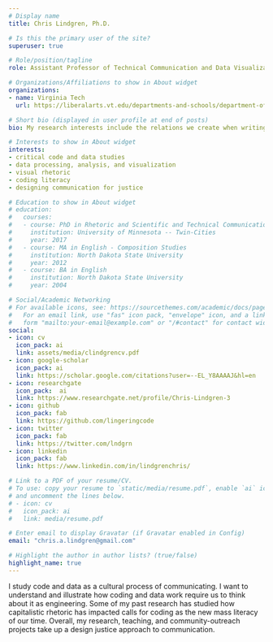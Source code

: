 ```yaml
---
# Display name
title: Chris Lindgren, Ph.D.

# Is this the primary user of the site?
superuser: true

# Role/position/tagline
role: Assistant Professor of Technical Communication and Data Visualization

# Organizations/Affiliations to show in About widget
organizations:
- name: Virginia Tech
  url: https://liberalarts.vt.edu/departments-and-schools/department-of-english/faculty/chris-aaron-lindgren.html

# Short bio (displayed in user profile at end of posts)
bio: My research interests include the relations we create when writing code and developing software.

# Interests to show in About widget
interests:
- critical code and data studies
- data processing, analysis, and visualization
- visual rhetoric
- coding literacy
- designing communication for justice

# Education to show in About widget
# education:
#   courses:
#   - course: PhD in Rhetoric and Scientific and Technical Communication
#     institution: University of Minnesota -- Twin-Cities
#     year: 2017
#   - course: MA in English - Composition Studies
#     institution: North Dakota State University
#     year: 2012
#   - course: BA in English
#     institution: North Dakota State University
#     year: 2004

# Social/Academic Networking
# For available icons, see: https://sourcethemes.com/academic/docs/page-builder/#icons
#   For an email link, use "fas" icon pack, "envelope" icon, and a link in the
#   form "mailto:your-email@example.com" or "/#contact" for contact widget.
social:
- icon: cv
  icon_pack: ai
  link: assets/media/clindgrencv.pdf
- icon: google-scholar
  icon_pack: ai
  link: https://scholar.google.com/citations?user=--EL_Y8AAAAJ&hl=en
- icon: researchgate
  icon_pack:  ai
  link: https://www.researchgate.net/profile/Chris-Lindgren-3
- icon: github
  icon_pack: fab
  link: https://github.com/lingeringcode
- icon: twitter
  icon_pack: fab
  link: https://twitter.com/lndgrn
- icon: linkedin
  icon_pack: fab
  link: https://www.linkedin.com/in/lindgrenchris/

# Link to a PDF of your resume/CV.
# To use: copy your resume to `static/media/resume.pdf`, enable `ai` icons in `params.toml`, 
# and uncomment the lines below.
# - icon: cv
#   icon_pack: ai
#   link: media/resume.pdf

# Enter email to display Gravatar (if Gravatar enabled in Config)
email: "chris.a.lindgren@gmail.com"

# Highlight the author in author lists? (true/false)
highlight_name: true
---
```


I study code and data as a cultural process of communicating. I want to understand and illustrate how coding and data work require us to think about it as engineering. Some of my past research has studied how capitalistic rhetoric has impacted calls for coding as the new mass literacy of our time. Overall, my research, teaching, and community-outreach projects take up a design justice approach to communication.
